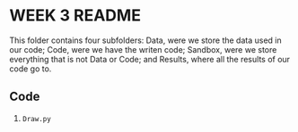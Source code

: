 # WEEK 3 README

This folder contains four subfolders: Data, were we store the data used in our code;
Code, were we have the writen code; Sandbox, were we store everything that is not
Data or Code; and Results, where all the results of our code go to.

## Code
1. `Draw.py`

